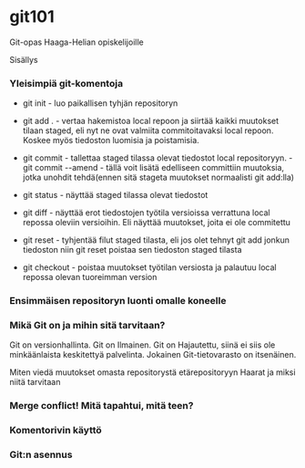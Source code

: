 # git101
Git-opas Haaga-Helian opiskelijoille

Sisällys
### Yleisimpiä git-komentoja

- git init - luo paikallisen tyhjän repositoryn
- git add . - vertaa hakemistoa local repoon ja siirtää kaikki muutokset tilaan staged, eli nyt ne ovat valmiita commitoitavaksi
local repoon. Koskee myös tiedoston luomisia ja poistamisia. 

- git commit - tallettaa staged tilassa olevat tiedostot local repositoryyn.
-git commit --amend - tällä voit lisätä edelliseen committiin muutoksia, jotka unohdit tehdä(ennen sitä stageta muutokset normaalisti git add:lla)
- git status - näyttää staged tilassa olevat tiedostot
- git diff - näyttää erot tiedostojen työtila versioissa verrattuna local repossa oleviin versioihin. Eli näyttää muutokset, joita ei ole commitettu
- git reset - tyhjentää filut staged tilasta, eli jos olet tehnyt git add jonkun tiedoston niin git reset poistaa sen tiedoston staged tilasta

- git checkout - poistaa muutokset työtilan versiosta ja palautuu local repossa olevan tuoreimman version
### Ensimmäisen repositoryn luonti omalle koneelle
### Mikä Git on ja mihin sitä tarvitaan?
Git on versionhallinta. Git on Ilmainen. Git on Hajautettu, siinä ei siis ole minkäänlaista keskitettyä palvelinta. Jokainen Git-tietovarasto on itsenäinen.

 Miten viedä muutokset omasta repositorystä etärepositoryyn
 Haarat ja miksi niitä tarvitaan
### Merge conflict! Mitä tapahtui, mitä teen?
### Komentorivin käyttö
### Git:n asennus
